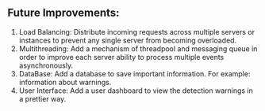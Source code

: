 ## Future Improvements:

1. Load Balancing: Distribute incoming requests across multiple servers or instances to prevent any single server from becoming overloaded. 
2. Multithreading: Add a mechanism of threadpool and messaging queue in order to improve each server ability to process multiple events asynchronously.
3. DataBase: Add a database to save important information. For example: information about warnings.
4. User Interface: Add a user dashboard to view the detection warnings in a prettier way.